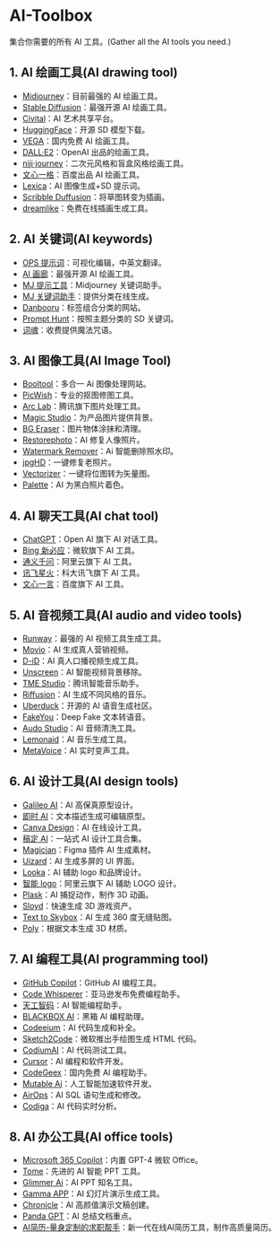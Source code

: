 # AI-Toolbox

集合你需要的所有 AI 工具。(Gather all the AI tools you need.)

## 1. AI 绘画工具(AI drawing tool)

- [Midjourney](https://www.midjourney.com/home/)：目前最强的 AI 绘画工具。
- [Stable Diffusion](https://stability.ai/)：最强开源 AI 绘画工具。
- [Civital](https://civitai.com/)：AI 艺术共享平台。
- [HuggingFace](https://huggingface.co/)：开源 SD 模型下载。
- [VEGA](https://rightbrain.art/)：国内免费 AI 绘画工具。
- [DALL·E2](https://openai.com/research/dall-e)：OpenAI 出品的绘画工具。
- [niji·journey](https://nijijourney.com/zh/)：二次元风格和盲盒风格绘画工具。
- [文心一格](https://yige.baidu.com/)：百度出品 AI 绘画工具。
- [Lexica](https://lexica.art/)：AI 图像生成+SD 提示词。
- [Scribble Duffusion](https://scribblediffusion.com/)：将草图转变为插画。
- [dreamlike](https://dreamlike.art/)：免费在线插画生成工具。

## 2. AI 关键词(AI keywords)

- [OPS 提示词](https://moonvy.com/apps/ops/)：可视化编辑，中英文翻译。
- [AI 画廊](https://www.aigallery.top/)：最强开源 AI 绘画工具。
- [MJ 提示工具](https://prompt.noonshot.com/)：Midjourney 关键词助手。
- [MJ 关键词助手](https://www.mbprompt.com/#/)：提供分类在线生成。
- [Danbooru](https://tags.novelai.dev/)：标签组合分类的网站。
- [Prompt Hunt](https://www.prompthunt.com/explore)：按照主题分类的 SD 关键词。
- [词魂](https://icihun.com/)：收费提供魔法咒语。

## 3. AI 图像工具(AI Image Tool)

- [Booltool](https://booltool.boolv.tech/home)：多合一 Ai 图像处理网站。
- [PicWish](https://picwish.com/)：专业的抠图修图工具。
- [Arc Lab](https://arc.tencent.com/zh/ai-demos/faceRestoration)：腾讯旗下图片处理工具。
- [Magic Studio](https://magicstudio.com/zh)：为产品图片提供背景。
- [BG Eraser](https://bgeraser.com/)：图片物体涂抹和清理。
- [Restorephoto](https://www.restorephotos.io/)：AI 修复人像照片。
- [Watermark Remover](https://www.watermarkremover.io/zh)：Ai 智能删除照水印。
- [jpgHD](https://jpghd.com/zh)：一键修复老照片。
- [Vectorizer](https://vectorizer.ai/)：一键将位图转为矢量图。
- [Palette](https://palette.fm/)：AI 为黑白照片着色。

## 4. AI 聊天工具(AI chat tool)

- [ChatGPT](https://chat.openai.com/)：Open AI 旗下 AI 对话工具。
- [Bing 新必应](https://www.bing.com/)：微软旗下 AI 工具。
- [通义千问](https://tongyi.aliyun.com/)：阿里云旗下 AI 工具。
- [讯飞星火](https://xinghuo.xfyun.cn/)：科大讯飞旗下 AI 工具。
- [文心一言](https://yiyan.baidu.com/)：百度旗下 AI 工具。

## 5. AI 音视频工具(AI audio and video tools)

- [Runway](https://runwayml.com/)：最强的 AI 视频工具生成工具。
- [Movio](https://www.heygen.com/)：AI 生成真人营销视频。
- [D-iD](https://www.d-id.com/)：AI 真人口播视频生成工具。
- [Unscreen](https://www.unscreen.com/)：AI 智能视频背景移除。
- [TME Studio](https://y.qq.com/tme_studio/index.html#/)：腾讯智能音乐助手。
- [Riffusion](https://www.riffusion.com/)：AI 生成不同风格的音乐。
- [Uberduck](https://uberduck.ai/)：开源的 AI 语音生成社区。
- [FakeYou](https://fakeyou.com/)：Deep Fake 文本转语音。
- [Audo Studio](https://audo.ai/)：AI 音频清洗工具。
- [Lemonaid](https://lemonaid.ai/)：AI 音乐生成工具。
- [MetaVoice](https://themetavoice.xyz/)：AI 实时变声工具。

## 6. AI 设计工具(AI design tools)

- [Galileo AI](https://www.usegalileo.ai/)：AI 高保真原型设计。
- [即时 AI](https://js.design/ai)：文本描述生成可编辑原型。
- [Canva Design](https://www.canva.cn/)：AI 在线设计工具。
- [稿定 AI](https://www.gaoding.com/ai)：一站式 AI 设计工具合集。
- [Magician](https://magician.design/)：Figma 插件 AI 生成素材。
- [Uizard](https://uizard.io/)：AI 生成多屏的 UI 界面。
- [Looka](https://looka.com/)：AI 辅助 logo 和品牌设计。
- [智能 logo](https://logo.aliyun.com/logo)：阿里云旗下 AI 辅助 LOGO 设计。
- [Plask](https://plask.ai/)：AI 捕捉动作，制作 3D 动画。
- [Sloyd](https://www.sloyd.ai/)：快速生成 3D 游戏资产。
- [Text to Skybox](https://skybox.blockadelabs.com/)：AI 生成 360 度无缝贴图。
- [Poly](https://withpoly.com/browse/textures)：根据文本生成 3D 材质。

## 7. AI 编程工具(AI programming tool)

- [GitHub Copilot](https://github.com/features/copilot)：GitHub AI 编程工具。
- [Code Whisperer](https://aws.amazon.com/cn/codewhisperer/)：亚马逊发布免费编程助手。
- [天工智码](https://sky-code.singularity-ai.com/index.html#/)：AI 智能编程助手。
- [BLACKBOX AI](https://www.useblackbox.io/)：黑箱 AI 编程助理。
- [Codeeium](https://codeium.com/)：AI 代码生成和补全。
- [Sketch2Code](https://sketch2code.azurewebsites.net/)：微软推出手绘图生成 HTML 代码。
- [CodiumAI](https://www.codium.ai/)：AI 代码测试工具。
- [Cursor](https://www.cursor.so/)：AI 编程和软件开发。
- [CodeGeex](https://codegeex.cn/zh-CN)：国内免费 AI 编程助手。
- [Mutable Ai](https://mutable.ai/)：人工智能加速软件开发。
- [AirOps](https://www.airops.com/)：AI SQL 语句生成和修改。
- [Codiga](https://www.codiga.io/)：AI 代码实时分析。

## 8. AI 办公工具(AI office tools)

- [Microsoft 365 Copilot](https://blogs.microsoft.com/blog/2023/03/16/introducing-microsoft-365-copilot-your-copilot-for-work/)：内置 GPT-4 微软 Office。
- [Tome](https://tome.app/)：先进的 AI 智能 PPT 工具。
- [Glimmer Ai](https://glimmerai.tech/)：AI PPT 知名工具。
- [Gamma APP](https://gamma.app/)：AI 幻灯片演示生成工具。
- [Chronicle](https://chroniclehq.com/)：AI 高颜值演示文稿创建。
- [Panda GPT](https://www.pandagpt.io/)：AI 总结文档重点。
- [AI简历-量身定制的求职帮手](https://ai-tools.cn/resume)：新一代在线AI简历工具，制作高质量简历。
